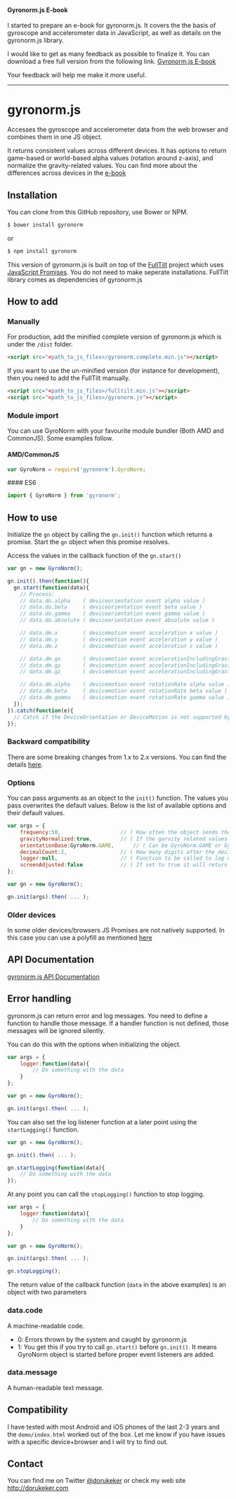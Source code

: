 #### Gyronorm.js E-book
I started to prepare an e-book for gyronorm.js. It covers the the basis of gyroscope and accelerometer data in JavaScript, as well as details on the gyronorm.js library.

I would like to get as many feedback as possible to finalize it. You can download a free full version from the following link.
[Gyronorm.js E-book](https://leanpub.com/gyronormjs/c/ZLF4ix0CUzLm)

Your feedback will help me make it more useful.

---

# gyronorm.js
Accesses the gyroscope and accelerometer data from the web browser and combines them in one JS object.

It returns consistent values across different devices. It has options to return game-based or world-based alpha values (rotation around z-axis), and normalize the gravity-related values. You can find more about the differences across devices in the [e-book](https://leanpub.com/gyronormjs/c/ZLF4ix0CUzLm)

## Installation
You can clone from this GitHub repository, use Bower or NPM.

```sh
$ bower install gyronorm
```

or

```sh
$ npm install gyronorm
```

This version of gyronorm.js is built on top of the [FullTilt](https://github.com/richtr/Full-Tilt) project which uses [JavaScript Promises](https://www.promisejs.org/). You do not need to make seperate installations. FullTilt library comes as dependencies of gyronorm.js

## How to add

### Manually

For production, add the minified complete version of gyronorm.js which is under the `/dist` folder.

```html
<script src="<path_to_js_files>/gyronorm.complete.min.js"></script>
```

If you want to use the un-minified version (for instance for development), then you need to add the FullTilt manually.

```html
<script src="<path_to_js_files>/fulltilt.min.js"></script>
<script src="<path_to_js_files>/gyronorm.js"></script>
```

### Module import

You can use GyroNorm with your favourite module bundler (Both AMD and CommonJS). Some examples follow.

#### AMD/CommonJS

```js
var GyroNorm = require('gyronorm').GyroNorm;
```

#### ES6

```js
import { GyroNorm } from 'gyronorm';
```


## How to use

Initialize the `gn` object by calling the `gn.init()` function which returns a promise. Start the `gn` object when this promise resolves.

Access the values in the callback function of the `gn.start()`

``` js
var gn = new GyroNorm();

gn.init().then(function(){
  gn.start(function(data){
    // Process:
    // data.do.alpha	( deviceorientation event alpha value )
    // data.do.beta		( deviceorientation event beta value )
    // data.do.gamma	( deviceorientation event gamma value )
    // data.do.absolute	( deviceorientation event absolute value )

    // data.dm.x		( devicemotion event acceleration x value )
    // data.dm.y		( devicemotion event acceleration y value )
    // data.dm.z		( devicemotion event acceleration z value )

    // data.dm.gx		( devicemotion event accelerationIncludingGravity x value )
    // data.dm.gy		( devicemotion event accelerationIncludingGravity y value )
    // data.dm.gz		( devicemotion event accelerationIncludingGravity z value )

    // data.dm.alpha	( devicemotion event rotationRate alpha value )
    // data.dm.beta		( devicemotion event rotationRate beta value )
    // data.dm.gamma	( devicemotion event rotationRate gamma value )
  });
}).catch(function(e){
  // Catch if the DeviceOrientation or DeviceMotion is not supported by the browser or device
});
```

### Backward compatibility
There are some breaking changes from 1.x to 2.x versions. You can find the details [here](https://github.com/dorukeker/gyronorm.js/wiki/Breaking-changes-from-1.x-to-2.x).

### Options
You can pass arguments as an object to the `init()` function. The values you pass overwrites the default values. Below is the list of available options and their default values.

```js
var args = {
	frequency:50,					// ( How often the object sends the values - milliseconds )
	gravityNormalized:true,			// ( If the garvity related values to be normalized )
	orientationBase:GyroNorm.GAME,		// ( Can be GyroNorm.GAME or GyroNorm.WORLD. gn.GAME returns orientation values with respect to the head direction of the device. gn.WORLD returns the orientation values with respect to the actual north direction of the world. )
	decimalCount:2,					// ( How many digits after the decimal point will there be in the return values )
	logger:null,					// ( Function to be called to log messages from gyronorm.js )
	screenAdjusted:false			// ( If set to true it will return screen adjusted values. )
};

var gn = new GyroNorm();

gn.init(args).then( ... );
```

### Older devices
In some older devices/browsers JS Promises are not natively supported. In this case you can use a polyfill as mentioned [here](https://www.promisejs.org/)

## API Documentation

[gyronorm.js API Documentation](https://github.com/dorukeker/gyronorm.js/wiki/API-Documentaion)

## Error handling

gyronorm.js can return error and log messages. You need to define a function to handle those message. If a handler function is not defined, those messages will be ignored silently.

You can do this with the options when initializing the object.

```js
var args = {
	logger:function(data){
		// Do something with the data
	}
};

var gn = new GyroNorm();

gn.init(args).then( ... );
```

You can also set the log listener function at a later point using the `startLogging()` function.

```js
var gn = new GyroNorm();

gn.init().then( ... );

gn.startLogging(function(data){
	// Do something with the data
});
```

At any point you can call the `stopLogging()` function to stop logging.

```js
var args = {
	logger:function(data){
		// Do something with the data
	}
};

var gn = new GyroNorm();

gn.init(args).then( ... );

gn.stopLogging();
```

The return value of the callback function (`data` in the above examples) is an object with two parameters

### data.code

A machine-readable code.

* 0: Errors thrown by the system and caught by gyronorm.js
* 1: You get this if you try to call `gn.start()` before `gn.init()`. It means GyroNorm object is started before proper event listeners are added.

### data.message

A human-readable text message.

## Compatibility

I have tested with most Android and iOS phones of the last 2-3 years and the `demo/index.html` worked out of the box. Let me know if you have issues with a specific device+browser and I will try to find out.

## Contact

You can find me on Twitter [@dorukeker](https://twitter.com/dorukeker) or check my web site http://dorukeker.com
